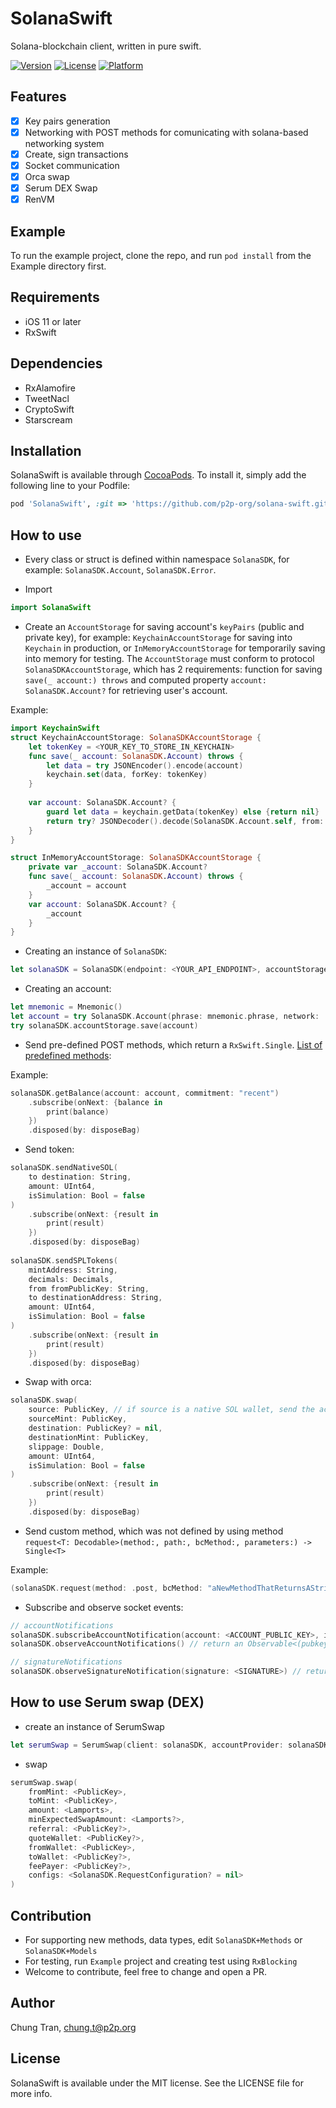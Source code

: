 # SolanaSwift

Solana-blockchain client, written in pure swift.

[![Version](https://img.shields.io/cocoapods/v/SolanaSwift.svg?style=flat)](https://cocoapods.org/pods/SolanaSwift)
[![License](https://img.shields.io/cocoapods/l/SolanaSwift.svg?style=flat)](https://www.apache.org/licenses/LICENSE-2.0.html)
[![Platform](https://img.shields.io/cocoapods/p/SolanaSwift.svg?style=flat)](https://cocoapods.org/pods/SolanaSwift)

## Features
- [x] Key pairs generation
- [x] Networking with POST methods for comunicating with solana-based networking system
- [x] Create, sign transactions
- [x] Socket communication
- [x] Orca swap
- [x] Serum DEX Swap
- [x] RenVM

## Example

To run the example project, clone the repo, and run `pod install` from the Example directory first.

## Requirements
- iOS 11 or later
- RxSwift

## Dependencies
- RxAlamofire
- TweetNacl
- CryptoSwift
- Starscream

## Installation

SolanaSwift is available through [CocoaPods](https://cocoapods.org). To install
it, simply add the following line to your Podfile:

```ruby
pod 'SolanaSwift', :git => 'https://github.com/p2p-org/solana-swift.git'
```

## How to use
* Every class or struct is defined within namespace `SolanaSDK`, for example: `SolanaSDK.Account`, `SolanaSDK.Error`.

* Import
```swift
import SolanaSwift
```

* Create an `AccountStorage` for saving account's `keyPairs` (public and private key), for example: `KeychainAccountStorage` for saving into `Keychain` in production, or `InMemoryAccountStorage` for temporarily saving into memory for testing. The `AccountStorage` must conform to protocol `SolanaSDKAccountStorage`, which has 2 requirements: function for saving `save(_ account:) throws` and computed property `account: SolanaSDK.Account?` for retrieving user's account.

Example:
```swift
import KeychainSwift
struct KeychainAccountStorage: SolanaSDKAccountStorage {
    let tokenKey = <YOUR_KEY_TO_STORE_IN_KEYCHAIN>
    func save(_ account: SolanaSDK.Account) throws {
        let data = try JSONEncoder().encode(account)
        keychain.set(data, forKey: tokenKey)
    }
    
    var account: SolanaSDK.Account? {
        guard let data = keychain.getData(tokenKey) else {return nil}
        return try? JSONDecoder().decode(SolanaSDK.Account.self, from: data)
    }
}

struct InMemoryAccountStorage: SolanaSDKAccountStorage {
    private var _account: SolanaSDK.Account?
    func save(_ account: SolanaSDK.Account) throws {
        _account = account
    }
    var account: SolanaSDK.Account? {
        _account
    }
}
```
* Creating an instance of `SolanaSDK`:
```swift
let solanaSDK = SolanaSDK(endpoint: <YOUR_API_ENDPOINT>, accountStorage: KeychainAccountStorage.shared) // endpoint example: https://api.mainnet-beta.solana.com
```
* Creating an account:
```swift
let mnemonic = Mnemonic()
let account = try SolanaSDK.Account(phrase: mnemonic.phrase, network: .mainnetBeta, derivablePath: .default)
try solanaSDK.accountStorage.save(account)
```
* Send pre-defined POST methods, which return a `RxSwift.Single`. [List of predefined methods](https://github.com/p2p-org/solana-swift/blob/main/SolanaSwift/Classes/Generated/SolanaSDK%2BGeneratedMethods.swift):

Example:
```swift
solanaSDK.getBalance(account: account, commitment: "recent")
    .subscribe(onNext: {balance in
        print(balance)
    })
    .disposed(by: disposeBag)
```
* Send token:
```swift
solanaSDK.sendNativeSOL(
    to destination: String,
    amount: UInt64,
    isSimulation: Bool = false
)
    .subscribe(onNext: {result in
        print(result)
    })
    .disposed(by: disposeBag)
    
solanaSDK.sendSPLTokens(
    mintAddress: String,
    decimals: Decimals,
    from fromPublicKey: String,
    to destinationAddress: String,
    amount: UInt64,
    isSimulation: Bool = false
)
    .subscribe(onNext: {result in
        print(result)
    })
    .disposed(by: disposeBag)
```

* Swap with orca:
```swift
solanaSDK.swap(
    source: PublicKey, // if source is a native SOL wallet, send the account's pubkey here anyway
    sourceMint: PublicKey,
    destination: PublicKey? = nil,
    destinationMint: PublicKey,
    slippage: Double,
    amount: UInt64,
    isSimulation: Bool = false
)
    .subscribe(onNext: {result in
        print(result)
    })
    .disposed(by: disposeBag)
```

* Send custom method, which was not defined by using method `request<T: Decodable>(method:, path:, bcMethod:, parameters:) -> Single<T>`

Example:
```swift
(solanaSDK.request(method: .post, bcMethod: "aNewMethodThatReturnsAString", parameters: []) as Single<String>)
```
* Subscribe and observe socket events:
```swift
// accountNotifications
solanaSDK.subscribeAccountNotification(account: <ACCOUNT_PUBLIC_KEY>, isNative: <BOOL>) // isNative = true if you want to observe native solana account
solanaSDK.observeAccountNotifications() // return an Observable<(pubkey: String, lamports: Lamports)>

// signatureNotifications
solanaSDK.observeSignatureNotification(signature: <SIGNATURE>) // return an Completable
```

## How to use Serum swap (DEX)
* create an instance of SerumSwap
```swift
let serumSwap = SerumSwap(client: solanaSDK, accountProvider: solanaSDK)
```
* swap
```swift
serumSwap.swap(
    fromMint: <PublicKey>,
    toMint: <PublicKey>,
    amount: <Lamports>,
    minExpectedSwapAmount: <Lamports?>,
    referral: <PublicKey?>,
    quoteWallet: <PublicKey?>,
    fromWallet: <PublicKey>,
    toWallet: <PublicKey?>,
    feePayer: <PublicKey?>,
    configs: <SolanaSDK.RequestConfiguration? = nil>
)
```

## Contribution
- For supporting new methods, data types, edit `SolanaSDK+Methods` or `SolanaSDK+Models`
- For testing, run `Example` project and creating test using `RxBlocking`
- Welcome to contribute, feel free to change and open a PR.

## Author
Chung Tran, chung.t@p2p.org

## License

SolanaSwift is available under the MIT license. See the LICENSE file for more info.
